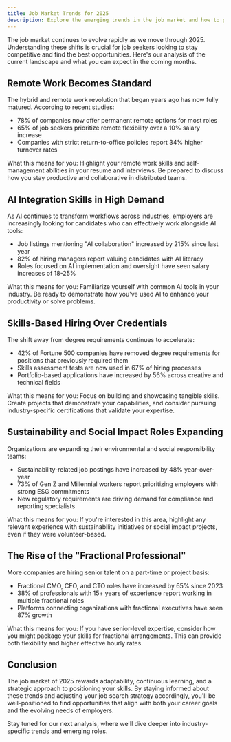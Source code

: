 ```yaml
---
title: Job Market Trends for 2025
description: Explore the emerging trends in the job market and how to position yourself for success
---
```


The job market continues to evolve rapidly as we move through 2025. Understanding these shifts is crucial for job seekers looking to stay competitive and find the best opportunities. Here's our analysis of the current landscape and what you can expect in the coming months.

## Remote Work Becomes Standard

The hybrid and remote work revolution that began years ago has now fully matured. According to recent studies:

- 78% of companies now offer permanent remote options for most roles
- 65% of job seekers prioritize remote flexibility over a 10% salary increase
- Companies with strict return-to-office policies report 34% higher turnover rates

What this means for you: Highlight your remote work skills and self-management abilities in your resume and interviews. Be prepared to discuss how you stay productive and collaborative in distributed teams.

## AI Integration Skills in High Demand

As AI continues to transform workflows across industries, employers are increasingly looking for candidates who can effectively work alongside AI tools:

- Job listings mentioning "AI collaboration" increased by 215% since last year
- 82% of hiring managers report valuing candidates with AI literacy
- Roles focused on AI implementation and oversight have seen salary increases of 18-25%

What this means for you: Familiarize yourself with common AI tools in your industry. Be ready to demonstrate how you've used AI to enhance your productivity or solve problems.

## Skills-Based Hiring Over Credentials

The shift away from degree requirements continues to accelerate:

- 42% of Fortune 500 companies have removed degree requirements for positions that previously required them
- Skills assessment tests are now used in 67% of hiring processes
- Portfolio-based applications have increased by 56% across creative and technical fields

What this means for you: Focus on building and showcasing tangible skills. Create projects that demonstrate your capabilities, and consider pursuing industry-specific certifications that validate your expertise.

## Sustainability and Social Impact Roles Expanding

Organizations are expanding their environmental and social responsibility teams:

- Sustainability-related job postings have increased by 48% year-over-year
- 73% of Gen Z and Millennial workers report prioritizing employers with strong ESG commitments
- New regulatory requirements are driving demand for compliance and reporting specialists

What this means for you: If you're interested in this area, highlight any relevant experience with sustainability initiatives or social impact projects, even if they were volunteer-based.

## The Rise of the "Fractional Professional"

More companies are hiring senior talent on a part-time or project basis:

- Fractional CMO, CFO, and CTO roles have increased by 65% since 2023
- 38% of professionals with 15+ years of experience report working in multiple fractional roles
- Platforms connecting organizations with fractional executives have seen 87% growth

What this means for you: If you have senior-level expertise, consider how you might package your skills for fractional arrangements. This can provide both flexibility and higher effective hourly rates.

## Conclusion

The job market of 2025 rewards adaptability, continuous learning, and a strategic approach to positioning your skills. By staying informed about these trends and adjusting your job search strategy accordingly, you'll be well-positioned to find opportunities that align with both your career goals and the evolving needs of employers.

Stay tuned for our next analysis, where we'll dive deeper into industry-specific trends and emerging roles.
